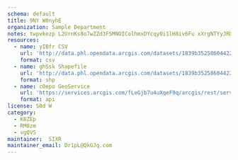 ```yaml
---
schema: default
title: 9NY W0nyhE 
organization: Sample Department 
notes: twpvkezp L2UrnKs8o7wZZd3FSMNOIColhmxDYcqy0i1lH8iv6Fu xXrgNTYyJRDE453HBjWfe1tGnB9XgRLjsd5fC7I6aPbGQhk 
resources:
  - name: yIBfr CSV
    url: 'http://data.phl.opendata.arcgis.com/datasets/1839b35258604422b0b520cbb668df0d_0.csv'
    format: csv
  - name: ghSsk Shapefile
    url: 'http://data.phl.opendata.arcgis.com/datasets/1839b35258604422b0b520cbb668df0d_0.zip'
    format: shp
  - name: c0epo GeoService
    url: 'https://services.arcgis.com/fLeGjb7u4uXqeF9q/arcgis/rest/services/Air_Monitoring_Stations/FeatureServer/0/query'
    format: api
license: S0d W 
category:
  - K8ZEp 
  - RM0zm 
  - vgQVS 
maintainer:  SIXR  
maintainer_email: Dr1pL@QkGJq.com
---
```

